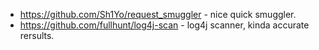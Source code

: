 * https://github.com/Sh1Yo/request_smuggler - nice quick smuggler.
* https://github.com/fullhunt/log4j-scan - log4j scanner, kinda accurate rersults.
